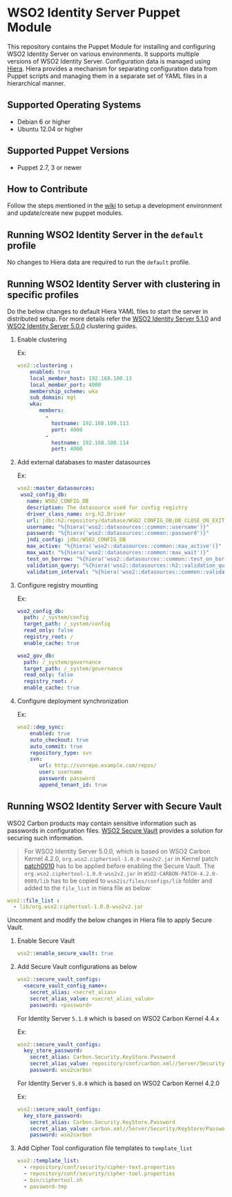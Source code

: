 # WSO2 Identity Server Puppet Module

This repository contains the Puppet Module for installing and configuring WSO2 Identity Server on various environments. It supports multiple versions of WSO2 Identity Server. Configuration data is managed using [Hiera](http://docs.puppetlabs.com/hiera/1/). Hiera provides a mechanism for separating configuration data from Puppet scripts and managing them in a separate set of YAML files in a hierarchical manner.

## Supported Operating Systems

- Debian 6 or higher
- Ubuntu 12.04 or higher

## Supported Puppet Versions

- Puppet 2.7, 3 or newer

## How to Contribute
Follow the steps mentioned in the [wiki](https://github.com/wso2/puppet-modules/wiki) to setup a development environment and update/create new puppet modules.

## Running WSO2 Identity Server in the `default` profile
No changes to Hiera data are required to run the `default` profile.

## Running WSO2 Identity Server with clustering in specific profiles
Do the below changes to default Hiera YAML files to start the server in distributed setup. For more details refer the [WSO2 Identity Server 5.1.0](https://docs.wso2.com/display/CLUSTER44x/Clustering+Identity+Server+5.1.0) and [WSO2 Identity Server 5.0.0](https://docs.wso2.com/display/CLUSTER420/Clustering+Identity+Server) clustering guides.

1. Enable clustering

   Ex:
    ```yaml
    wso2::clustering :
        enabled: true
        local_member_host: 192.168.100.13
        local_member_port: 4000
        membership_scheme: wka
        sub_domain: mgt
        wka:
           members:
             -
               hostname: 192.168.100.113
               port: 4000
             -
               hostname: 192.168.100.114
               port: 4000
    ```

2. Add external databases to master datasources

   Ex:
    ```yaml
    wso2::master_datasources:
     wso2_config_db:
       name: WSO2_CONFIG_DB
       description: The datasource used for config registry
       driver_class_name: org.h2.Driver
       url: jdbc:h2:repository/database/WSO2_CONFIG_DB;DB_CLOSE_ON_EXIT=FALSE;LOCK_TIMEOUT=60000
       username: "%{hiera('wso2::datasources::common::username')}"
       password: "%{hiera('wso2::datasources::common::password')}"
       jndi_config: jdbc/WSO2_CONFIG_DB
       max_active: "%{hiera('wso2::datasources::common::max_active')}"
       max_wait: "%{hiera('wso2::datasources::common::max_wait')}"
       test_on_borrow: "%{hiera('wso2::datasources::common::test_on_borrow')}"
       validation_query: "%{hiera('wso2::datasources::h2::validation_query')}"
       validation_interval: "%{hiera('wso2::datasources::common::validation_interval')}"

    ```

3. Configure registry mounting

   Ex:
    ```yaml
    wso2_config_db:
      path: /_system/config
      target_path: /_system/config
      read_only: false
      registry_root: /
      enable_cache: true

    wso2_gov_db:
      path: /_system/governance
      target_path: /_system/governance
      read_only: false
      registry_root: /
      enable_cache: true
    ```

4. Configure deployment synchronization

    Ex:
    ```yaml
    wso2::dep_sync:
        enabled: true
        auto_checkout: true
        auto_commit: true
        repository_type: svn
        svn:
           url: http://svnrepo.example.com/repos/
           user: username
           password: password
           append_tenant_id: true
    ```

## Running WSO2 Identity Server with Secure Vault
WSO2 Carbon products may contain sensitive information such as passwords in configuration files. [WSO2 Secure Vault](https://docs.wso2.com/display/Carbon444/Securing+Passwords+in+Configuration+Files) provides a solution for securing such information.

>For WSO2 Identity Server 5.0.0, which is based on WSO2 Carbon Kernel 4.2.0, `org.wso2.ciphertool-1.0.0-wso2v2.jar` in Kernel patch [patch0010](http://dist.wso2.org/maven2/org/wso2/carbon/WSO2-CARBON-PATCH-4.2.0/0010/) has to be applied before enabling the Secure Vault. The `org.wso2.ciphertool-1.0.0-wso2v2.jar` in `WSO2-CARBON-PATCH-4.2.0-0009/lib` has to be copied to `wso2is/files/configs/lib` folder and added to the `file_list` in hiera file as below:

```yaml
wso2::file_list :
  - lib/org.wso2.ciphertool-1.0.0-wso2v2.jar
```

Uncomment and modify the below changes in Hiera file to apply Secure Vault.

1. Enable Secure Vault

    ```yaml
    wso2::enable_secure_vault: true
    ```

2. Add Secure Vault configurations as below

    ```yaml
    wso2::secure_vault_configs:
      <secure_vault_config_name>:
        secret_alias: <secret_alias>
        secret_alias_value: <secret_alias_value>
        password: <password>
    ```

    For Identity Server `5.1.0` which is based on WSO2 Carbon Kernel 4.4.x

    Ex:
    ```yaml
    wso2::secure_vault_configs:
      key_store_password:
        secret_alias: Carbon.Security.KeyStore.Password
        secret_alias_value: repository/conf/carbon.xml//Server/Security/KeyStore/Password,false
        password: wso2carbon
    ```

    For Identity Server `5.0.0` which is based on WSO2 Carbon Kernel 4.2.0

    Ex:
    ```yaml
    wso2::secure_vault_configs:
      key_store_password:
        secret_alias: Carbon.Security.KeyStore.Password
        secret_alias_value: carbon.xml//Server/Security/KeyStore/Password,true
        password: wso2carbon
    ```

3. Add Cipher Tool configuration file templates to `template_list`

    ```yaml
    wso2::template_list:
      - repository/conf/security/cipher-text.properties
      - repository/conf/security/cipher-tool.properties
      - bin/ciphertool.sh
      - password-tmp
    ```
